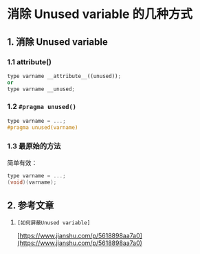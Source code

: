 # 消除 Unused variable 的几种方式

## 1. 消除 Unused variable

### 1.1 __attribute__()

```cpp
type varname __attribute__((unused));
or
type varname __unused;
```

### 1.2 `#pragma unused()`

```cpp
type varname = ...;
#pragma unused(varname)
```

### 1.3 最原始的方法

简单有效：

```cpp
type varname = ...;
(void)(varname);
```

## 2. 参考文章

1. `[如何屏蔽Unused variable]`

    [https://www.jianshu.com/p/5618898aa7a0](https://www.jianshu.com/p/5618898aa7a0)
